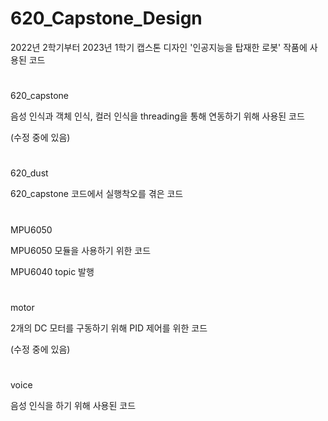 # 620_Capstone_Design
2022년 2학기부터 2023년 1학기 캡스톤 디자인 '인공지능을 탑재한 로봇' 작품에 사용된 코드

#
620_capstone

음성 인식과 객체 인식, 컬러 인식을 threading을 통해 연동하기 위해 사용된 코드

(수정 중에 있음)

#
620_dust

620_capstone 코드에서 실행착오를 겪은 코드

#
MPU6050

MPU6050 모듈을 사용하기 위한 코드

MPU6040 topic 발행

#
motor

2개의 DC 모터를 구동하기 위해 PID 제어를 위한 코드

(수정 중에 있음)

#
voice

음성 인식을 하기 위해 사용된 코드

